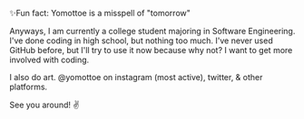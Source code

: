 ✨Fun fact: Yomottoe is a misspell of "tomorrow"

Anyways, I am currently a college student majoring in Software Engineering. I've done coding in high school, but nothing too much.
I've never used GitHub before, but I'll try to use it now because why not? I want to get more involved with coding.

I also do art. @yomottoe on instagram (most active), twitter, & other platforms. 

See you around! ✌
